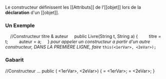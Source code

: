 Le constructeur définissent les [[Attributs]] de l'[[objet]] lors de la **déclaration** d'un [[objet]].

### Un Exemple
    //Constructeur titre & auteur
    public Livre(String t, String a) {
        titre = t;
        auteur = a;
    }
*pour appeler un constructeur a partir d'un autre constructeur, DANS LA PREMIÈRE LIGNE, faire*
`this(<1erVar>, <2eVar>);`

### Gabarit
//Constructeur ...
public <Class>(<type> <1erVar>, <type> <2eVar>) {
	<Var1> = <1erVar>;
	<Var2> = <2eVar>;
}